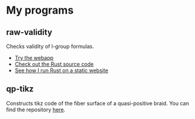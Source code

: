 # My programs

## raw-validity
Checks validity of l-group formulas.
- [Try the webapp](https://raw-bacon.github.io/raw-validity-webapp/)
- [Check out the Rust source code](https://github.com/raw-bacon/raw-validity)
- [See how I run Rust on a static website](https://github.com/raw-bacon/raw-validity-webapp/)

## qp-tikz
Constructs tikz code of the fiber surface of a quasi-positive braid. You can find the repository [here](https://github.com/raw-bacon/qp-tikz).
